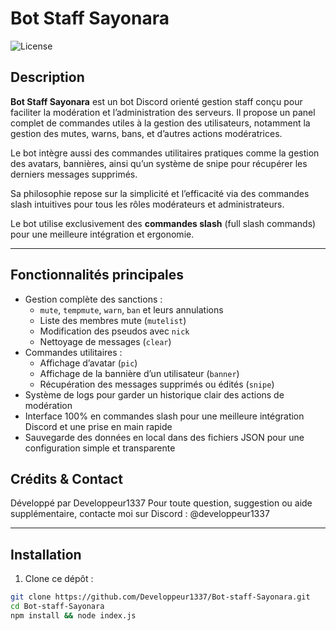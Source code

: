 # Bot Staff Sayonara

![License](https://img.shields.io/badge/license-MIT-green)

## Description

**Bot Staff Sayonara** est un bot Discord orienté gestion staff conçu pour faciliter la modération et l’administration des serveurs.
Il propose un panel complet de commandes utiles à la gestion des utilisateurs, notamment la gestion des mutes, warns, bans, et d’autres actions modératrices.

Le bot intègre aussi des commandes utilitaires pratiques comme la gestion des avatars, bannières, ainsi qu’un système de snipe pour récupérer les derniers messages supprimés.

Sa philosophie repose sur la simplicité et l’efficacité via des commandes slash intuitives pour tous les rôles modérateurs et administrateurs.

Le bot utilise exclusivement des **commandes slash** (full slash commands) pour une meilleure intégration et ergonomie.

---

## Fonctionnalités principales

- Gestion complète des sanctions :  
  - `mute`, `tempmute`, `warn`, `ban` et leurs annulations  
  - Liste des membres mute (`mutelist`)  
  - Modification des pseudos avec `nick`  
  - Nettoyage de messages (`clear`)  
- Commandes utilitaires :  
  - Affichage d’avatar (`pic`)  
  - Affichage de la bannière d’un utilisateur (`banner`)  
  - Récupération des messages supprimés ou édités (`snipe`)  
- Système de logs pour garder un historique clair des actions de modération  
- Interface 100% en commandes slash pour une meilleure intégration Discord et une prise en main rapide  
- Sauvegarde des données en local dans des fichiers JSON pour une configuration simple et transparente  


## Crédits & Contact
Développé par Developpeur1337
Pour toute question, suggestion ou aide supplémentaire, contacte moi sur Discord : @developpeur1337

---

## Installation

1. Clone ce dépôt :

```bash
git clone https://github.com/Developpeur1337/Bot-staff-Sayonara.git
cd Bot-staff-Sayonara
npm install && node index.js
